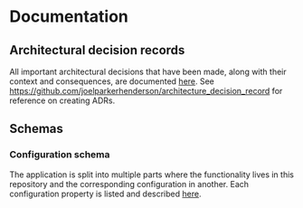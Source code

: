 # Documentation

## Architectural decision records

All important architectural decisions that have been made, along with their context and consequences, are documented [here](./adr/README.md).
See https://github.com/joelparkerhenderson/architecture_decision_record for reference on creating ADRs.

## Schemas

### Configuration schema

The application is split into multiple parts where the functionality lives in this repository and the corresponding configuration in another. Each configuration property is listed and described [here](./schemas/README.md).
